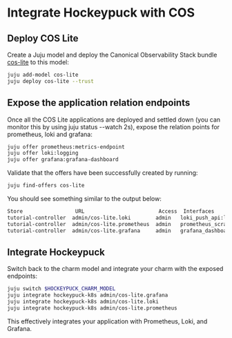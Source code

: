 # Integrate Hockeypuck with COS

## Deploy COS Lite
Create a Juju model and deploy the Canonical Observability Stack bundle [cos-lite](https://charmhub.io/topics/canonical-observability-stack) to this model:

```bash
juju add-model cos-lite
juju deploy cos-lite --trust
```

## Expose the application relation endpoints
Once all the COS Lite applications are deployed and settled down (you can monitor this by using juju status --watch 2s), expose the relation points for prometheus, loki and grafana:

```bash
juju offer prometheus:metrics-endpoint
juju offer loki:logging
juju offer grafana:grafana-dashboard
```

Validate that the offers have been successfully created by running:

```bash
juju find-offers cos-lite
```

You should see something similar to the output below:

```bash
Store                 URL                        Access  Interfaces
tutorial-controller  admin/cos-lite.loki        admin   loki_push_api:logging
tutorial-controller  admin/cos-lite.prometheus  admin   prometheus_scrape:metrics-endpoint
tutorial-controller  admin/cos-lite.grafana     admin   grafana_dashboard:grafana-dashboard
```

## Integrate Hockeypuck

Switch back to the charm model and integrate your charm with the exposed endpoints:

```bash
juju switch $HOCKEYPUCK_CHARM_MODEL
juju integrate hockeypuck-k8s admin/cos-lite.grafana
juju integrate hockeypuck-k8s admin/cos-lite.loki
juju integrate hockeypuck-k8s admin/cos-lite.prometheus
```

This effectively integrates your application with Prometheus, Loki, and Grafana.
